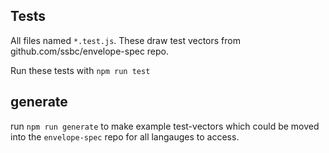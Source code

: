 ## Tests

All files named `*.test.js`.
These draw test vectors from github.com/ssbc/envelope-spec repo.

Run these tests with `npm run test`

## generate

run `npm run generate` to make example test-vectors which could be moved into 
the `envelope-spec` repo for all langauges to access.

